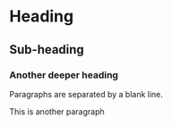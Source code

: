 # Heading
## Sub-heading
### Another deeper heading

Paragraphs are separated by a blank line.

This is another paragraph